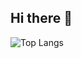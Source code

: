 ## Hi there 👋
![Top Langs](https://github-readme-stats.vercel.app/api/top-langs/?username=anuraghazra&layout=compact)
